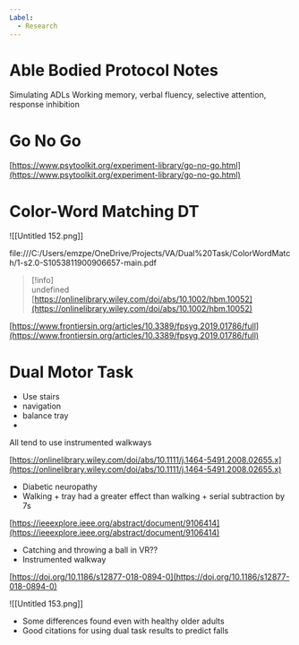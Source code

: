 ```yaml
---
Label:
  - Research
---
```

# Able Bodied Protocol Notes
Simulating ADLs
Working memory, verbal fluency, selective attention, response inhibition 

# Go No Go

[https://www.psytoolkit.org/experiment-library/go-no-go.html](https://www.psytoolkit.org/experiment-library/go-no-go.html)

# Color-Word Matching DT

![[Untitled 152.png]]

file:///C:/Users/emzpe/OneDrive/Projects/VA/Dual%20Task/ColorWordMatch/1-s2.0-S1053811900906657-main.pdf

> [!info]  
> undefined  
> [https://onlinelibrary.wiley.com/doi/abs/10.1002/hbm.10052](https://onlinelibrary.wiley.com/doi/abs/10.1002/hbm.10052)  

  

[https://www.frontiersin.org/articles/10.3389/fpsyg.2019.01786/full](https://www.frontiersin.org/articles/10.3389/fpsyg.2019.01786/full)

# Dual Motor Task

- Use stairs
- navigation
- balance tray
- 
All tend to use instrumented walkways

  

  

[https://onlinelibrary.wiley.com/doi/abs/10.1111/j.1464-5491.2008.02655.x](https://onlinelibrary.wiley.com/doi/abs/10.1111/j.1464-5491.2008.02655.x)

- Diabetic neuropathy
- Walking + tray had a greater effect than walking + serial subtraction by 7s

  

[https://ieeexplore.ieee.org/abstract/document/9106414](https://ieeexplore.ieee.org/abstract/document/9106414)

- Catching and throwing a ball in VR??
- Instrumented walkway

  

[https://doi.org/10.1186/s12877-018-0894-0](https://doi.org/10.1186/s12877-018-0894-0)

![[Untitled 153.png]]

- Some differences found even with healthy older adults
- Good citations for using dual task results to predict falls